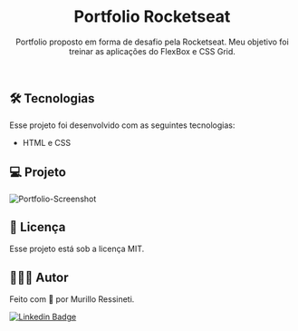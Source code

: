 <h1 align="center"> Portfolio Rocketseat </h1>

<p align="center">
Portfolio proposto em forma de desafio pela Rocketseat. Meu objetivo foi treinar as aplicações do FlexBox e CSS Grid.
</p>

<br>

## 🛠 Tecnologias

Esse projeto foi desenvolvido com as seguintes tecnologias:

- HTML e CSS


## 💻 Projeto

![Portfolio-Screenshot](https://github.com/murilloressineti/desafios-rocketseat/assets/125047522/130b0f4a-0ce8-484b-a17f-f611008288af)


## 📝 Licença

Esse projeto está sob a licença MIT.


## 🙋🏻‍♂️ Autor

Feito com 💙 por Murillo Ressineti.

[![Linkedin Badge](https://img.shields.io/badge/-Murillo-blue?style=flat-square&logo=Linkedin&logoColor=white&link=https://https://www.linkedin.com/in/murilloressineti/)](https://www.linkedin.com/in/murilloressineti/)
